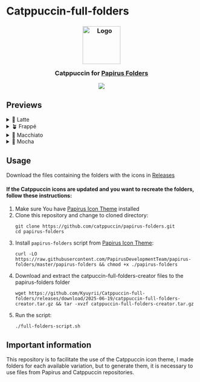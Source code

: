 # Catppuccin-full-folders

<h3 align="center">
	<img src="https://raw.githubusercontent.com/catppuccin/catppuccin/main/assets/logos/exports/1544x1544_circle.png" width="100" alt="Logo"/><br/>
	<img src="https://raw.githubusercontent.com/catppuccin/catppuccin/main/assets/misc/transparent.png" height="30" width="0px"/>
	Catppuccin for <a href="https://github.com/PapirusDevelopmentTeam/papirus-icon-theme">Papirus Folders</a>
	<img src="https://raw.githubusercontent.com/catppuccin/catppuccin/main/assets/misc/transparent.png" height="30" width="0px"/>
</h3>

<p align="center">
  <img src="https://raw.githubusercontent.com/catppuccin/papirus-folders/main/assets/folders.png"/>
</p>

## Previews

<details>
<summary>🌻 Latte</summary>
  <img src="https://raw.githubusercontent.com/catppuccin/papirus-folders/main/assets/folders-latte.png"/>
</details>
<details>
<summary>🪴 Frappé</summary>
  <img src="https://raw.githubusercontent.com/catppuccin/papirus-folders/main/assets/folders-frappe.png"/>
</details>
<details>
<summary>🌺 Macchiato</summary>
  <img src="https://raw.githubusercontent.com/catppuccin/papirus-folders/main/assets/folders-macchiato.png"/>
</details>
<details>
<summary>🌿 Mocha</summary>
  <img src="https://raw.githubusercontent.com/catppuccin/papirus-folders/main/assets/folders-mocha.png"/>
</details>

## Usage

Download the files containing the folders with the icons in [Releases](https://github.com/Kyuyrii/Catppuccin-full-folders/releases)

#### If the Catppuccin icons are updated and you want to recreate the folders, follow these instructions:

1. Make sure You have [Papirus Icon Theme](https://github.com/PapirusDevelopmentTeam/papirus-icon-theme) installed
2. Clone this repository and change to cloned directory:
    ```
    git clone https://github.com/catppuccin/papirus-folders.git
    cd papirus-folders
    ```
3. Install `papirus-folders` script from [Papirus Icon Theme](https://github.com/PapirusDevelopmentTeam/papirus-icon-theme):
    ```
    curl -LO https://raw.githubusercontent.com/PapirusDevelopmentTeam/papirus-folders/master/papirus-folders && chmod +x ./papirus-folders
    ```
4. Download and extract the catpuccin-full-folders-creator files to the papirus-folders folder
    ```
    wget https://github.com/Kyuyrii/Catppuccin-full-folders/releases/download/2025-06-19/catppuccin-full-folders-creator.tar.gz && tar -xvzf catppuccin-full-folders-creator.tar.gz
    ```
5. Run the script:
    ```
    ./full-folders-script.sh
    ```

## Important information

This repository is to facilitate the use of the Catppuccin icon theme, I made folders for each available variation, but to generate them, it is necessary to use files from Papirus and Catppuccin repositories.

